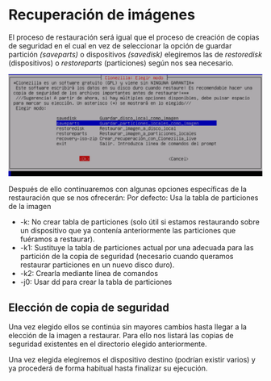 # Recuperación de imágenes

El proceso de restauración será igual que el proceso de creación de copias de seguridad en el cual en vez de seleccionar la opción de guardar partición *(saveparts)* o dispositivos *(savedisk)* elegiremos las de *restoredisk* (dispositivos) o *restoreparts* (particiones) según nos sea necesario.

![restore](./img/1r.png)

Después de ello continuaremos con algunas opciones específicas de la restauración que se nos ofrecerán:
Por defecto: Usa la tabla de particiones de la imagen
* -k: No crear tabla de particiones (solo útil si estamos restaurando sobre un dispositivo que ya contenía anteriormente las particiones que fuéramos a restaurar).
* -k1: Sustituye la tabla de particiones actual por una adecuada para las partición de la copia de seguridad (necesario cuando queramos restaurar particiones en un nuevo disco duro).
* -k2: Crearla mediante línea de comandos
* -j0: Usar dd para crear la tabla de particiones

## Elección de copia de seguridad

Una vez elegido ellos se continúa sin mayores cambios hasta llegar a la elección de la imagen a restaurar. Para ello nos listará las copias de seguridad existentes en el directorio elegido anteriormente.

Una vez elegida elegiremos el dispositivo destino (podrían existir varios) y ya procederá de forma habitual hasta finalizar su ejecución.
